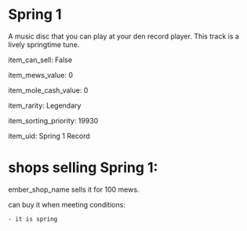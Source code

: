 # Spring 1

A music disc that you can play at your den record player. This track is a lively springtime tune.

item_can_sell: False

item_mews_value: 0

item_mole_cash_value: 0

item_rarity: Legendary

item_sorting_priority: 19930

item_uid: Spring 1 Record

# shops selling Spring 1:

ember_shop_name sells it for 100 mews.

  can buy it when meeting conditions: 

    - it is spring